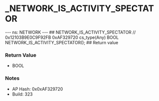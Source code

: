 # _NETWORK_IS_ACTIVITY_SPECTATOR

--- ns: NETWORK --- ## NETWORK_IS_ACTIVITY_SPECTATOR  // 0x12103B9E0C9F92FB 0xAF329720 cs_type(Any) BOOL NETWORK_IS_ACTIVITY_SPECTATOR();  ## Return value

### Return Value
* BOOL

### Notes
* AP Hash: 0x0xAF329720
* Build: 323

